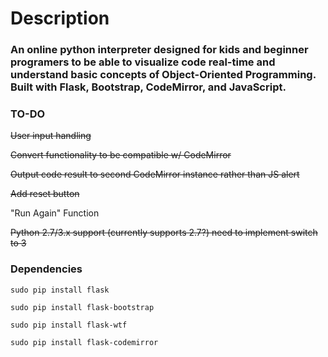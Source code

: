 # Description
### An online python interpreter designed for kids and beginner programers to be able to visualize code real-time and understand basic concepts of Object-Oriented Programming. Built with Flask, Bootstrap, CodeMirror, and JavaScript.

### TO-DO
~~User input handling~~

~~Convert functionality to be compatible w/ CodeMirror~~

~~Output code result to second CodeMirror instance rather than JS alert~~

~~Add reset button~~ 

"Run Again" Function

~~Python 2.7/3.x support (currently supports 2.7?) need to implement switch to 3~~

### Dependencies

```
sudo pip install flask
```

```
sudo pip install flask-bootstrap
```

```
sudo pip install flask-wtf
```

```
sudo pip install flask-codemirror
```
